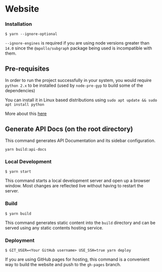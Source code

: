 # Website

### Installation

```
$ yarn --ignore-optional
```

`--ignore-engines` is required if you are using node versions greater than `14.0` since the `@apollo/subgraph` package being used is incompatible with them.

## Pre-requisites

In order to run the project successfully in your system, you would require `python 2.x` to be installed (used by `node-pre-gyp` to build some of the dependencies)

You can install it in Linux based distributions using `sudo apt update && sudo apt install python`

More about this [here](https://github.com/Urigo/graphql-mesh/issues/1543)

## Generate API Docs (on the root directory)

This command generates API Documentation and its sidebar configuration.

`yarn build:api-docs`

### Local Development

```
$ yarn start
```

This command starts a local development server and open up a browser window. Most changes are reflected live without having to restart the server.

### Build

```
$ yarn build
```

This command generates static content into the `build` directory and can be served using any static contents hosting service.

### Deployment

```
$ GIT_USER=<Your GitHub username> USE_SSH=true yarn deploy
```

If you are using GitHub pages for hosting, this command is a convenient way to build the website and push to the `gh-pages` branch.

